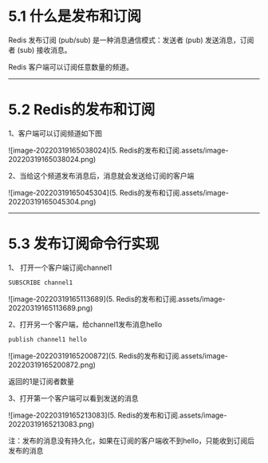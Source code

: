 # 5.1 什么是发布和订阅



Redis 发布订阅 (pub/sub) 是一种消息通信模式：发送者 (pub) 发送消息，订阅者 (sub) 接收消息。

 

Redis 客户端可以订阅任意数量的频道。



---



# 5.2 Redis的发布和订阅



1、客户端可以订阅频道如下图

![image-20220319165038024](5. Redis的发布和订阅.assets/image-20220319165038024.png)

2、当给这个频道发布消息后，消息就会发送给订阅的客户端

![image-20220319165045304](5. Redis的发布和订阅.assets/image-20220319165045304.png)



---



# 5.3 发布订阅命令行实现



1、 打开一个客户端订阅channel1

```bash
SUBSCRIBE channel1
```

![image-20220319165113689](5. Redis的发布和订阅.assets/image-20220319165113689.png)



2、打开另一个客户端，给channel1发布消息hello

```bash
publish channel1 hello
```

![image-20220319165200872](5. Redis的发布和订阅.assets/image-20220319165200872.png)

返回的1是订阅者数量



3、打开第一个客户端可以看到发送的消息

![image-20220319165213083](5. Redis的发布和订阅.assets/image-20220319165213083.png)

注：发布的消息没有持久化，如果在订阅的客户端收不到hello，只能收到订阅后发布的消息